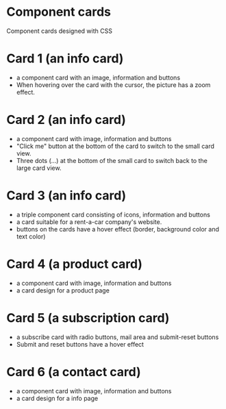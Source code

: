 # Component cards
Component cards designed with CSS


# Card 1 (an info card)
* a component card with an image, information and buttons
* When hovering over the card with the cursor, the picture has a zoom effect.

# Card 2 (an info card)
* a component card with image, information and buttons
* "Click me" button at the bottom of the card to switch to the small card view.
* Three dots (...) at the bottom of the small card to switch back to the large card view.

# Card 3 (an info card)
* a triple component card consisting of icons, information and buttons
* a card suitable for a rent-a-car company's website.
* buttons on the cards have a hover effect (border, background color and text color)

# Card 4 (a product card)
* a component card with image, information and buttons
* a card design for a product page

# Card 5 (a subscription card)
* a subscribe card with radio buttons, mail area and submit-reset buttons
* Submit and reset buttons have a hover effect

# Card 6 (a contact card)
* a component card with image, information and buttons
* a card design for a info page

